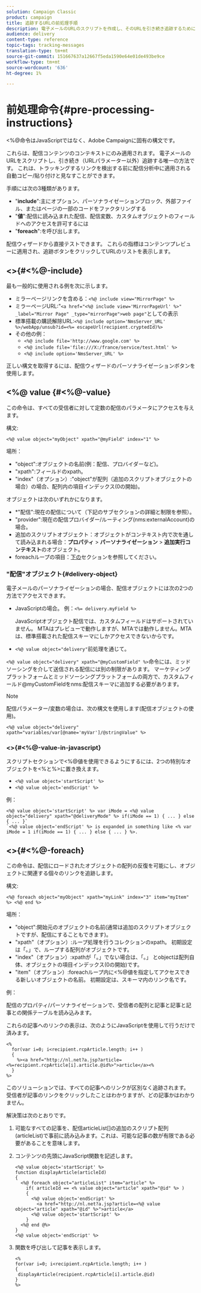 ```yaml
---
solution: Campaign Classic
product: campaign
title: 追跡するURLの前処理手順
description: 電子メールのURLのスクリプトを作成し、そのURLを引き続き追跡するために使用する事前処理の手順について詳しく説明します。
audience: delivery
content-type: reference
topic-tags: tracking-messages
translation-type: tm+mt
source-git-commit: 151667637a12667f5eda1590e64e01de493be9ce
workflow-type: tm+mt
source-wordcount: '636'
ht-degree: 1%

---
```



# 前処理命令{#pre-processing-instructions}

&lt;%@命令はJavaScriptではなく、Adobe Campaignに固有の構文です。

これらは、配信コンテンツのコンテキストにのみ適用されます。 電子メールのURLをスクリプトし、引き続き（URLパラメーター以外）追跡する唯一の方法です。 これは、トラッキングするリンクを検出する前に配信分析中に適用される自動コピー/貼り付けと見なすことができます。

手順には次の3種類があります。

* &quot;**include**&quot;:主にオプション、パーソナライゼーションブロック、外部ファイル、またはページの一部のコードをファクタリングする
* &quot;**値**&quot;:配信に読み込まれた配信、配信変数、カスタムオブジェクトのフィールドへのアクセスを許可するには
* &quot;**foreach**&quot;:を呼び出します。

配信ウィザードから直接テストできます。 これらの指標はコンテンツプレビューに適用され、追跡ボタンをクリックしてURLのリストを表示します。

## &lt;>{#<%@-include}

最も一般的に使用される例を次に示します。

* ミラーページリンクを含める：`<%@ include view="MirrorPage" %>`
* ミラーページURL:&quot;`<a href="<%@ include view='MirrorPageUrl' %>" _label="Mirror Page" _type="mirrorPage">web page"`としての表示
* 標準搭載の購読解除URL:`<%@ include option='NmsServer_URL' %>/webApp/unsub?id=<%= escapeUrl(recipient.cryptedId)%>`
* その他の例：
   * `<%@ include file='http://www.google.com' %>`
   * `<%@ include file='file:///X:/france/service/test.html' %>`
   * `<%@ include option='NmsServer_URL' %>`

正しい構文を取得するには、配信ウィザードのパーソナライゼーションボタンを使用します。

## &lt;%@ value {#<%@-value}

この命令は、すべての受信者に対して定数の配信のパラメータにアクセスを与えます。

構文:

`<%@ value object="myObject" xpath="@myField" index="1" %>`

場所：

* &quot;object&quot;:オブジェクトの名前(例：配信、プロバイダーなど)。
* &quot;xpath&quot;:フィールドのxpath。
* &quot;index&quot;（オプション）:&quot;object&quot;が配列（追加のスクリプトオブジェクトの場合）の場合、配列内の項目インデックス(0の開始)。

オブジェクトは次のいずれかになります。

* *&quot;配信&quot;:現在の配信について（下記のサブセクションの詳細と制限を参照）。
* &quot;provider&quot;:現在の配信プロバイダー/ルーティング(nms:externalAccount)の場合。
* 追加のスクリプトオブジェクト：オブジェクトがコンテキスト内で次を通して読み込まれる場合：**プロパティ** > **パーソナライゼーション** > **追加実行コンテキスト**&#x200B;のオブジェクト。
* foreachループの項目：[下の](#<%@-foreach)セクションを参照してください。

### &quot;配信&quot;オブジェクト{#delivery-object}

電子メールのパーソナライゼーションの場合、配信オブジェクトには次の2つの方法でアクセスできます。

* JavaScriptの場合。 例：`<%= delivery.myField %>`

   JavaScriptオブジェクト配信では、カスタムフィールドはサポートされていません。 MTAはプレビューで動作しますが、MTAでは動作しません。MTAは、標準搭載された配信スキーマにしかアクセスできないからです。

* `<%@ value object="delivery"`前処理を通じて。

`<%@ value object="delivery" xpath="@myCustomField" %>`命令には、ミッドソーシングを介して送信される配信には別の制限があります。 マーケティングプラットフォームとミッドソーシングプラットフォームの両方で、カスタムフィールド@myCustomFieldをnms:配信スキーマに追加する必要があります。

>[!NOTE]
>
>配信パラメーター/変数の場合は、次の構文を使用します(配信オブジェクトの使用)。
>
>`<%@ value object="delivery" xpath="variables/var[@name='myVar']/@stringValue" %>`

### &lt;>{#<%@-value-in-javascript}

スクリプトセクションで&lt;%@値を使用できるようにするには、2つの特別なオブジェクトを&lt;%と%>に置き換えます。

* `<%@ value object='startScript' %>`
* `<%@ value object='endScript' %>`

例：

```
<%@ value object='startScript' %> var iMode = <%@ value object="delivery" xpath="@deliveryMode" %> if(iMode == 1) { ... } else { ... }`
`<%@ value object='endScript' %> is expanded in something like <% var iMode = 1 if(iMode == 1) { ... } else { ... } %>.
```

## &lt;>{#<%@-foreach}

この命令は、配信にロードされたオブジェクトの配列の反復を可能にし、オブジェクトに関連する個々のリンクを追跡します。

構文:

`<%@ foreach object="myObject" xpath="myLink" index="3" item="myItem" %> <%@ end %>`

場所：

* &quot;object&quot;:開始元のオブジェクトの名前(通常は追加のスクリプトオブジェクトですが、配信にすることもできます)。
* &quot;xpath&quot;（オプション）:ループ処理を行うコレクションのxpath。 初期設定は「。」で、ループする配列がオブジェクトです。
* &quot;index&quot;（オプション）:xpathが「。」でない場合は、「。」 とobjectは配列自体、オブジェクトの項目インデックス(0の開始)です。
* &quot;item&quot;（オプション）:foreachループ内に&lt;%@値を指定してアクセスできる新しいオブジェクトの名前。 初期設定は、スキーマ内のリンク名です。

例：

配信のプロパティ/パーソナライゼーションで、受信者の配列と記事と記事と記事との関係テーブルを読み込みます。

これらの記事へのリンクの表示は、次のようにJavaScriptを使用して行うだけで済みます。

```
<%
  for(var i=0; i<recipient.rcpArticle.length; i++ )
  {
    %><a href="http://nl.net?a.jsp?article=<%=recipient.rcpArticle[i].article.@id%>">article</a><%
  }
%>
```

このソリューションでは、すべての記事へのリンクが区別なく追跡されます。 受信者が記事のリンクをクリックしたことはわかりますが、どの記事かはわかりません。

解決策は次のとおりです。

1. 可能なすべての記事を、配信articleList[]の追加のスクリプト配列(articleList)で事前に読み込みます。これは、可能な記事の数が有限である必要があることを意味します。
1. コンテンツの先頭にJavaScript関数を記述します。

   ```
   <%@ value object='startScript' %>
   function displayArticle(articleId)
   {
     <%@ foreach object="articleList" item="article" %>
       if( articleId == <% value object="article" xpath="@id" %> ) 
       {
         <%@ value object='endScript' %>
           <a href="http://nl.net?a.jsp?article=<%@ value object="article" xpath="@id" %>">article</a>
         <%@ value object='startScript' %>
       } 
     <%@ end @%>
   }
   <%@ value object='endScript' %>
   ```
1. 関数を呼び出して記事を表示します。

   ```
   <%
   for(var i=0; i<recipient.rcpArticle.length; i++ )
   {
    displayArticle(recipient.rcpArticle[i].article.@id)
   }
   %>
   ```

